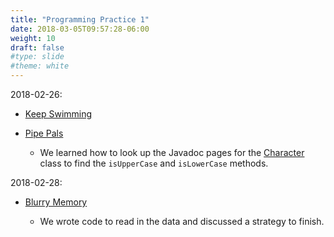 ```yaml
---
title: "Programming Practice 1"
date: 2018-03-05T09:57:28-06:00
weight: 10
draft: false
#type: slide
#theme: white
---
```


2018-02-26: 

+ [Keep Swimming](https://www.hackerrank.com/contests/pro-com-3/challenges/keep-swimming)
+ [Pipe Pals](https://www.hackerrank.com/contests/pro-com-3/challenges/keep-swimming)

    * We learned how to look up the Javadoc pages for the [Character](https://docs.oracle.com/javase/7/docs/api/java/lang/Character.html) class to find the `isUpperCase` and `isLowerCase` methods.

2018-02-28:

+ [Blurry Memory](https://www.hackerrank.com/contests/pro-com-3/challenges/blurry-memory)

    * We wrote code to read in the data and discussed a strategy to finish.

